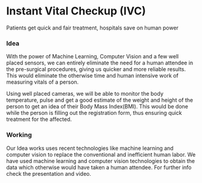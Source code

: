 # Instant Vital Checkup (IVC)
Patients get quick and fair treatment, hospitals save on human power

### Idea

With the power of Machine Learning, Computer Vision and a few well placed sensors, we can entirely eliminate the need for a human attendee in the pre-surgical procedures, giving us quicker and more reliable results. This would eliminate the otherwise time and human intensive work of measuring vitals of a person. 

Using well placed cameras, we will be able to monitor the body temperature, pulse and get a good estimate of the weight and height of the person to get an idea of their Body Mass Index(BMI). This would be done while the person is filling out the registration form, thus ensuring quick treatment for the affected.

### Working
Our Idea works uses recent technologies like machine learning and computer vision to replace the conventional and inefficient human labor. 
We have used machine learning and computer vision technologies to obtain the data which otherwise would have taken a human attendee. For further info check the presentation and video.



